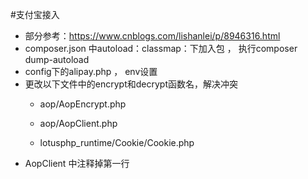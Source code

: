 #支付宝接入
- 部分参考：https://www.cnblogs.com/lishanlei/p/8946316.html 
- composer.json 中autoload：classmap：下加入包 ， 执行composer dump-autoload 
- config下的alipay.php ， env设置
- 更改以下文件中的encrypt和decrypt函数名，解决冲突
  - aop/AopEncrypt.php
  
  - aop/AopClient.php
  
   - lotusphp_runtime/Cookie/Cookie.php
- AopClient 中注释掉第一行